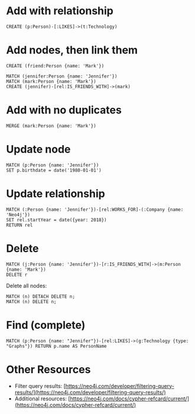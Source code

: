 # Add with relationship
`CREATE (p:Person)-[:LIKES]->(t:Technology)`

# Add nodes, then link them
```
CREATE (friend:Person {name: 'Mark'})

MATCH (jennifer:Person {name: 'Jennifer'})
MATCH (mark:Person {name: 'Mark'})
CREATE (jennifer)-[rel:IS_FRIENDS_WITH]->(mark)
```

# Add with no duplicates
`MERGE (mark:Person {name: 'Mark'})`

# Update node
```
MATCH (p:Person {name: 'Jennifer'})
SET p.birthdate = date('1980-01-01')
```

# Update relationship
```
MATCH (:Person {name: 'Jennifer'})-[rel:WORKS_FOR]-(:Company {name: 'Neo4j'})
SET rel.startYear = date({year: 2018})
RETURN rel
```

# Delete
```
MATCH (j:Person {name: 'Jennifer'})-[r:IS_FRIENDS_WITH]->(m:Person {name: 'Mark'})
DELETE r
```
Delete all nodes:
```
MATCH (n) DETACH DELETE n;
MATCH (n) DELETE n;
```

# Find (complete)
```
MATCH (p:Person {name: "Jennifer"})-[rel:LIKES]->(g:Technology {type: "Graphs"}) RETURN p.name AS PersonName
```

# Other Resources
* Filter query results: [https://neo4j.com/developer/filtering-query-results/](https://neo4j.com/developer/filtering-query-results/)
* Additional resources: [https://neo4j.com/docs/cypher-refcard/current/](https://neo4j.com/docs/cypher-refcard/current/)
